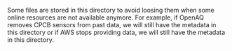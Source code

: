 Some files are stored in this directory to avoid loosing them when some online resources are not available anymore. For example, if OpenAQ removes CPCB sensors from past data, we will still have the metadata in this directory or if AWS stops providing data, we will still have the metadata in this directory.